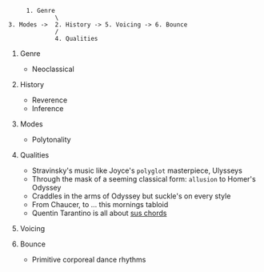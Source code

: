 
```
     1. Genre
             \
3. Modes ->  2. History -> 5. Voicing -> 6. Bounce
             /
             4. Qualities
```

1. Genre
   - Neoclassical

2. History
   - Reverence
   - Inference

3. Modes
   - Polytonality

4. Qualities
   - Stravinsky's music like Joyce's `polyglot` masterpiece, Ulysseys
   - Through the mask of a seeming classical form: `allusion` to Homer's Odyssey
   - Craddles in the arms of Odyssey but suckle's on every style
   - From Chaucer, to ... this mornings tabloid
   - Quentin Tarantino is all about [sus chords](https://www.youtube.com/watch?v=Mnb_3ibUp38)
     
5. Voicing
6. Bounce
   - Primitive corporeal dance rhythms
